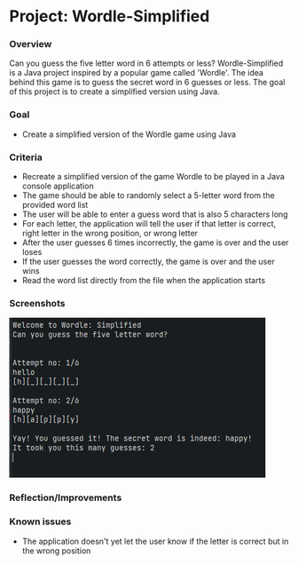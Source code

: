 # Project: Wordle-Simplified
### Overview
Can you guess the five letter word in 6 attempts or less? Wordle-Simplified is a Java project inspired by a popular game called 'Wordle'. The idea behind this game is to guess the secret word in 6 guesses or less. The goal of this project is to create a simplified version using Java. 

### Goal 
- Create a simplified version of the Wordle game using Java 

### Criteria
- Recreate a simplified version of the game Wordle to be played in a Java console application
- The game should be able to randomly select a 5-letter word from the provided word list
- The user will be able to enter a guess word that is also 5 characters long
- For each letter, the application will tell the user if that letter is correct, right letter in the wrong position, or wrong letter
- After the user guesses 6 times incorrectly, the game is over and the user loses
- If the user guesses the word correctly, the game is over and the user wins
- Read the word list directly from the file when the application starts

### Screenshots 
<img src="/assets/wordle1.png" /> 

### Reflection/Improvements 

### Known issues
- The application doesn't yet let the user know if the letter is correct but in the wrong position
